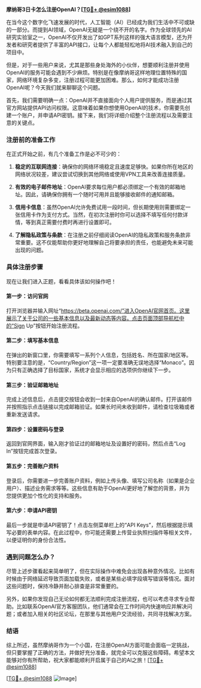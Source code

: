 **摩纳哥3日卡怎么注册OpenAI？[[TG💪+ @esim1088](https://t.me/s/esim1088)]**

在当今这个数字化飞速发展的时代，人工智能（AI）已经成为我们生活中不可或缺的一部分。而提到AI领域，OpenAI无疑是一个绕不开的名字。作为全球领先的AI研究实验室之一，OpenAI不仅开发出了如GPT系列这样的强大语言模型，还为开发者和研究者提供了丰富的API接口，让每个人都能轻松地将AI技术融入到自己的项目中。

但是，对于一些用户来说，尤其是那些身处海外的小伙伴，想要顺利注册并使用OpenAI的服务可能会遇到不少麻烦。特别是在像摩纳哥这样地理位置特殊的国家，网络环境复杂多变，注册过程可能更加困难。那么，如何才能成功注册OpenAI呢？今天我们就来聊聊这个问题。

首先，我们需要明确一点：OpenAI并不直接面向个人用户提供服务，而是通过其官方网站提供API访问权限。这意味着如果你想使用OpenAI的技术，你需要先创建一个账户，并申请API密钥。接下来，我们将详细介绍整个注册流程以及需要注意的关键点。

### 注册前的准备工作

在正式开始之前，有几个准备工作是必不可少的：

1. **稳定的互联网连接**：确保你的网络环境稳定且速度足够快。如果你所在地区的网络状况较差，建议尝试切换到其他网络或使用VPN工具来改善连接质量。
   
2. **有效的电子邮件地址**：OpenAI要求每位用户都必须绑定一个有效的邮箱地址。因此，请确保你拥有一个随时可用并且能够接收邮件的通知邮箱。

3. **信用卡信息**：虽然OpenAI允许免费试用一段时间，但长期使用则需要绑定一张信用卡作为支付方式。当然，在初次注册时你可以选择不填写任何付款详情，等到真正需要付费时再进行设置即可。

4. **了解隐私政策与条款**：在注册之前仔细阅读OpenAI的隐私政策和服务条款非常重要。这不仅能帮助你更好地理解自己将要承担的责任，也能避免未来可能出现的问题。

### 具体注册步骤

现在让我们进入正题，看看具体该如何操作吧！

#### 第一步：访问官网
打开浏览器并输入网址“https://beta.openai.com/”进入OpenAI官网首页。这里展示了关于公司的一些基本信息以及最新动态等内容。点击页面顶部导航栏中的“Sign Up”按钮开始注册流程。

#### 第二步：填写基本信息
在弹出的新窗口里，你需要填写一系列个人信息，包括姓名、所在国家/地区等。特别要注意的是，“Country/Region”这一项一定要准确无误地选择“Monaco”。因为只有正确选择了目标国家，系统才会显示相应的选项供你继续下一步。

#### 第三步：验证邮箱地址
完成上述信息后，点击提交按钮会收到一封来自OpenAI的确认邮件。打开该邮件并按照指示点击链接以完成邮箱验证。如果长时间未收到邮件，请检查垃圾箱或者重新发送请求。

#### 第四步：设置密码与登录
返回到官网界面，输入刚才验证过的邮箱地址及设置好的密码，然后点击“Log In”按钮完成首次登录。

#### 第五步：完善账户资料
登录后，你需要进一步完善账户资料，例如上传头像、填写公司名称（如果是企业用户）、描述业务需求等等。这些信息有助于OpenAI更好地了解您的背景，并为您提供更加个性化的支持和服务。

#### 第六步：申请API密钥
最后一步就是申请API密钥了！点击左侧菜单栏上的“API Keys”，然后根据提示填写必要的表单内容。在此过程中，你可能还需要上传营业执照扫描件等相关文件，以便证明你的身份合法性。

### 遇到问题怎么办？

尽管上述步骤看起来简单明了，但在实际操作中难免会出现各种意外情况。比如有时候由于网络延迟导致页面加载失败，或者是某些必填字段填写错误等情况。面对这些问题时，保持冷静并耐心排查是非常重要的。

另外，如果你发现自己无论如何都无法顺利完成注册流程，也可以考虑寻求专业帮助。比如联系OpenAI官方客服团队，他们通常会在工作时间内快速响应并解决问题；或者加入相关的社区论坛，在那里与其他用户交流经验，共同寻找解决方案。

### 结语

综上所述，虽然摩纳哥作为一个小国，在注册OpenAI方面可能会面临一定挑战，但只要掌握了正确的方法，并做好充分准备，就完全可以克服这些障碍。希望本文能够对你有所帮助，祝大家都能顺利开启属于自己的AI之旅！[[TG💪+ @esim1088](https://t.me/s/esim1088)]

[[TG💪+ @esim1088](https://t.me/s/esim1088) ![Image](https://i.postimg.cc/4NQfJmqS/Snipaste-2025-05-13-00-14-12.png)]